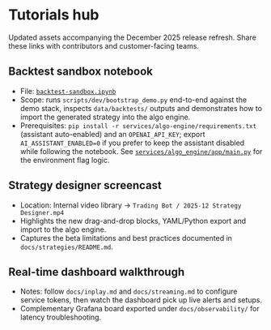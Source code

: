 # Tutorials hub

Updated assets accompanying the December 2025 release refresh. Share these links
with contributors and customer-facing teams.

## Backtest sandbox notebook

- File: [`backtest-sandbox.ipynb`](backtest-sandbox.ipynb)
- Scope: runs `scripts/dev/bootstrap_demo.py` end-to-end against the demo stack,
  inspects `data/backtests/` outputs and demonstrates how to import the generated
  strategy into the algo engine.
- Prerequisites: `pip install -r services/algo-engine/requirements.txt`
  (assistant auto-enabled) and an `OPENAI_API_KEY`; export
  `AI_ASSISTANT_ENABLED=0` if you prefer to keep the assistant disabled while
  following the notebook. See [`services/algo_engine/app/main.py`](../../services/algo_engine/app/main.py)
  for the environment flag logic.

## Strategy designer screencast

- Location: Internal video library → `Trading Bot / 2025-12 Strategy Designer.mp4`
- Highlights the new drag-and-drop blocks, YAML/Python export and import to the
  algo engine.
- Captures the beta limitations and best practices documented in
  `docs/strategies/README.md`.

## Real-time dashboard walkthrough

- Notes: follow `docs/inplay.md` and `docs/streaming.md` to configure service
  tokens, then watch the dashboard pick up live alerts and setups.
- Complementary Grafana board exported under `docs/observability/` for latency
  troubleshooting.
